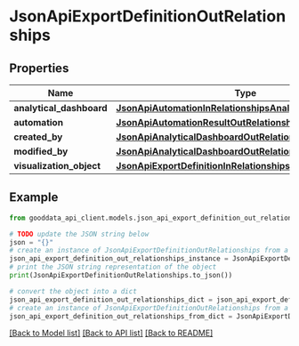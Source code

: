 # JsonApiExportDefinitionOutRelationships


## Properties

Name | Type | Description | Notes
------------ | ------------- | ------------- | -------------
**analytical_dashboard** | [**JsonApiAutomationInRelationshipsAnalyticalDashboard**](JsonApiAutomationInRelationshipsAnalyticalDashboard.md) |  | [optional] 
**automation** | [**JsonApiAutomationResultOutRelationshipsAutomation**](JsonApiAutomationResultOutRelationshipsAutomation.md) |  | [optional] 
**created_by** | [**JsonApiAnalyticalDashboardOutRelationshipsCreatedBy**](JsonApiAnalyticalDashboardOutRelationshipsCreatedBy.md) |  | [optional] 
**modified_by** | [**JsonApiAnalyticalDashboardOutRelationshipsCreatedBy**](JsonApiAnalyticalDashboardOutRelationshipsCreatedBy.md) |  | [optional] 
**visualization_object** | [**JsonApiExportDefinitionInRelationshipsVisualizationObject**](JsonApiExportDefinitionInRelationshipsVisualizationObject.md) |  | [optional] 

## Example

```python
from gooddata_api_client.models.json_api_export_definition_out_relationships import JsonApiExportDefinitionOutRelationships

# TODO update the JSON string below
json = "{}"
# create an instance of JsonApiExportDefinitionOutRelationships from a JSON string
json_api_export_definition_out_relationships_instance = JsonApiExportDefinitionOutRelationships.from_json(json)
# print the JSON string representation of the object
print(JsonApiExportDefinitionOutRelationships.to_json())

# convert the object into a dict
json_api_export_definition_out_relationships_dict = json_api_export_definition_out_relationships_instance.to_dict()
# create an instance of JsonApiExportDefinitionOutRelationships from a dict
json_api_export_definition_out_relationships_from_dict = JsonApiExportDefinitionOutRelationships.from_dict(json_api_export_definition_out_relationships_dict)
```
[[Back to Model list]](../README.md#documentation-for-models) [[Back to API list]](../README.md#documentation-for-api-endpoints) [[Back to README]](../README.md)


